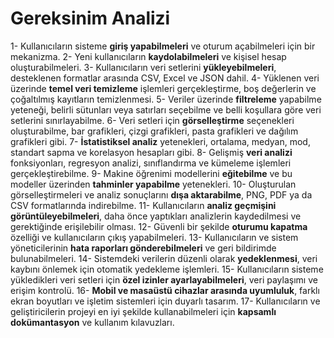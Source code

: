 # Gereksinim Analizi

1- Kullanıcıların sisteme **giriş yapabilmeleri** ve oturum açabilmeleri için bir mekanizma.
2- Yeni kullanıcıların **kaydolabilmeleri** ve kişisel hesap oluşturabilmeleri.
3- Kullanıcıların veri setlerini **yükleyebilmeleri**, desteklenen formatlar arasında CSV, Excel ve JSON dahil.
4- Yüklenen veri üzerinde **temel veri temizleme** işlemleri gerçekleştirme, boş değerlerin ve çoğaltılmış kayıtların temizlenmesi.
5- Veriler üzerinde **filtreleme** yapabilme yeteneği, belirli sütunları veya satırları seçebilme ve belli koşullara göre veri setlerini sınırlayabilme.
6- Veri setleri için **görselleştirme** seçenekleri oluşturabilme, bar grafikleri, çizgi grafikleri, pasta grafikleri ve dağılım grafikleri gibi.
7- **İstatistiksel analiz** yetenekleri, ortalama, medyan, mod, standart sapma ve korelasyon hesapları gibi.
8- Gelişmiş **veri analizi** fonksiyonları, regresyon analizi, sınıflandırma ve kümeleme işlemleri gerçekleştirebilme.
9- Makine öğrenimi modellerini **eğitebilme** ve bu modeller üzerinden **tahminler yapabilme** yetenekleri.
10- Oluşturulan görselleştirmeleri ve analiz sonuçlarını **dışa aktarabilme**, PNG, PDF ya da CSV formatlarında indirebilme.
11- Kullanıcıların **analiz geçmişini görüntüleyebilmeleri**, daha önce yaptıkları analizlerin kaydedilmesi ve gerektiğinde erişilebilir olması.
12- Güvenli bir şekilde **oturumu kapatma** özelliği ve kullanıcıların çıkış yapabilmeleri.
13- Kullanıcıların ve sistem yöneticilerinin **hata raporları gönderebilmeleri** ve geri bildirimde bulunabilmeleri.
14- Sistemdeki verilerin düzenli olarak **yedeklenmesi**, veri kaybını önlemek için otomatik yedekleme işlemleri.
15- Kullanıcıların sisteme yükledikleri veri setleri için **özel izinler ayarlayabilmeleri**, veri paylaşımı ve erişim kontrolü.
16- **Mobil ve masaüstü cihazlar arasında uyumluluk**, farklı ekran boyutları ve işletim sistemleri için duyarlı tasarım.
17- Kullanıcıların ve geliştiricilerin projeyi en iyi şekilde kullanabilmeleri için **kapsamlı dokümantasyon** ve kullanım kılavuzları.
